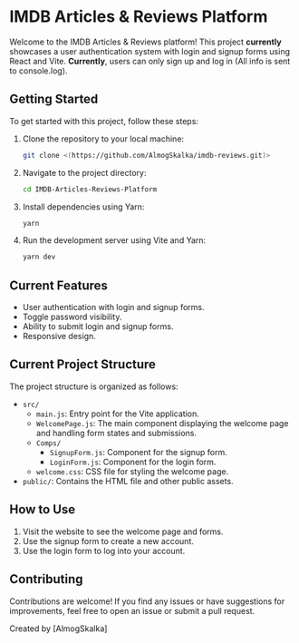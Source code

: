 # IMDB Articles & Reviews Platform

Welcome to the IMDB Articles & Reviews platform! This project **currently** showcases a user authentication system with login and signup forms using React and Vite. **Currently**, users can only sign up and log in (All info is sent to console.log).

## Getting Started

To get started with this project, follow these steps:

1. Clone the repository to your local machine:
   ```sh
   git clone <(https://github.com/AlmogSkalka/imdb-reviews.git)>
   ```

2. Navigate to the project directory:
   ```sh
   cd IMDB-Articles-Reviews-Platform
   ```

3. Install dependencies using Yarn:
   ```sh
   yarn
   ```

4. Run the development server using Vite and Yarn:
   ```sh
   yarn dev
   ```

## **Current** Features

- User authentication with login and signup forms.
- Toggle password visibility.
- Ability to submit login and signup forms.
- Responsive design.

## **Current** Project Structure

The project structure is organized as follows:

- `src/`
  - `main.js`: Entry point for the Vite application.
  - `WelcomePage.js`: The main component displaying the welcome page and handling form states and submissions.
  - `Comps/`
    - `SignupForm.js`: Component for the signup form.
    - `LoginForm.js`: Component for the login form.
  - `welcome.css`: CSS file for styling the welcome page.
- `public/`: Contains the HTML file and other public assets.

## How to Use

1. Visit the website to see the welcome page and forms.
2. Use the signup form to create a new account.
3. Use the login form to log into your account.

## Contributing

Contributions are welcome! If you find any issues or have suggestions for improvements, feel free to open an issue or submit a pull request.


Created by [AlmogSkalka]
